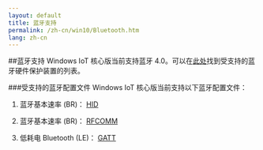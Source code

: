 ```yaml
---
layout: default
title: 蓝牙支持
permalink: /zh-cn/win10/Bluetooth.htm
lang: zh-cn
---
```


##蓝牙支持
Windows IoT 核心版当前支持蓝牙 4.0。可以在[此处]({{site.baseurl}}/{{page.lang}}/win10/SupportedInterfaces.htm)找到受支持的蓝牙硬件保护装置的列表。

###受支持的蓝牙配置文件
Windows IoT 核心版当前支持以下蓝牙配置文件：

1.  蓝牙基本速率 \(BR\)： [HID](http://www.amazon.com/IS11-BT05-Wireless-Bluetooth-Keyboard-Backlight/dp/B00JWUJPT6)

2.  蓝牙基本速率 \(BR\)： [RFCOMM](https://github.com/ms-iot/remote-wiring)

3.  低耗电 Bluetooth \(LE\)： [GATT]({{site.baseurl}}/{{page.lang}}/win10/samples/BLEGatt.htm)

